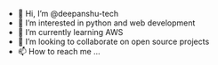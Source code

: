 - 👋 Hi, I’m @deepanshu-tech
- 👀 I’m interested in python and web development
- 🌱 I’m currently learning AWS
- 💞️ I’m looking to collaborate on open source projects
- 📫 How to reach me ...

<!---
deepanshu-tech/deepanshu-tech is a ✨ special ✨ repository because its `README.md` (this file) appears on your GitHub profile.
You can click the Preview link to take a look at your changes.
--->
